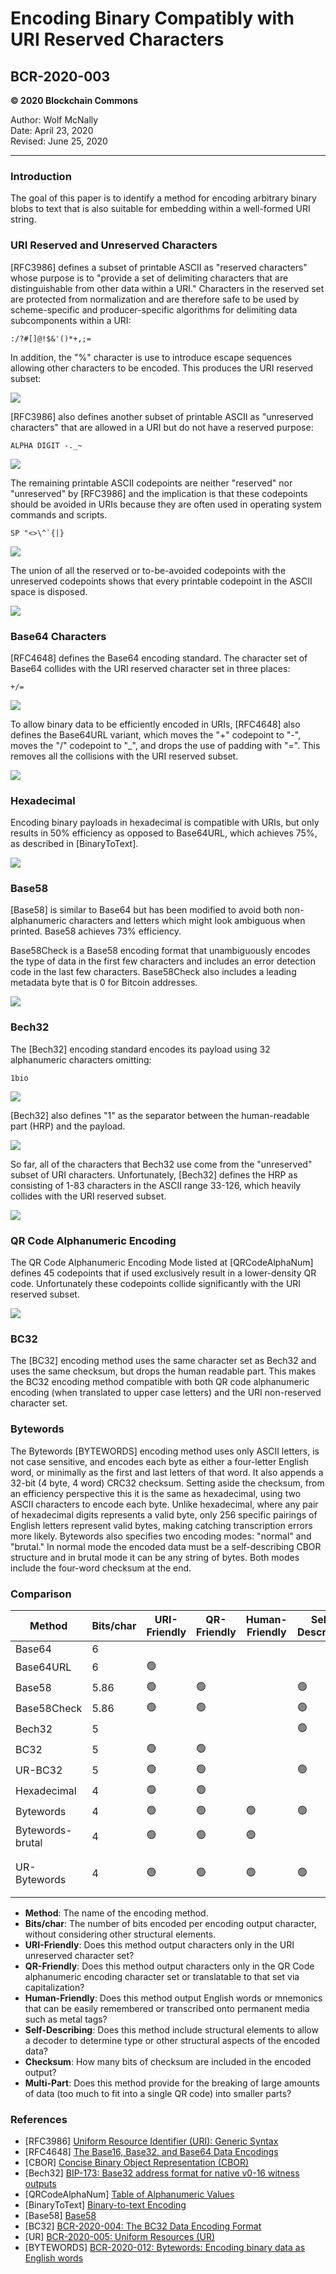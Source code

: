 # Encoding Binary Compatibly with URI Reserved Characters
## BCR-2020-003

**© 2020 Blockchain Commons**

Author: Wolf McNally<br/>
Date: April 23, 2020<br/>
Revised: June 25, 2020

---

### Introduction

The goal of this paper is to identify a method for encoding arbitrary binary blobs to text that is also suitable for embedding within a well-formed URI string.

### URI Reserved and Unreserved Characters

[RFC3986] defines a subset of printable ASCII as "reserved characters" whose purpose is to "provide a set of delimiting characters that are distinguishable from other data within a URI." Characters in the reserved set are protected from normalization and are therefore safe to be used by scheme-specific and producer-specific algorithms for delimiting data subcomponents within a URI:

```
:/?#[]@!$&'()*+,;=
```

In addition, the "%" character is use to introduce escape sequences allowing other characters to be encoded. This produces the URI reserved subset:

![](bcr-2020-003/1.png)

[RFC3986] also defines another subset of printable ASCII as "unreserved characters" that are allowed in a URI but do not have a reserved purpose:

```
ALPHA DIGIT -._~
```

![](bcr-2020-003/2.png)

The remaining printable ASCII codepoints are neither "reserved" nor "unreserved" by [RFC3986] and the implication is that these codepoints should be avoided in URIs because they are often used in operating system commands and scripts.

```
SP "<>\^`{|}
```

![](bcr-2020-003/3.png)

The union of all the reserved or to-be-avoided codepoints with the unreserved codepoints shows that every printable codepoint in the ASCII space is disposed.

![](bcr-2020-003/4.png)

### Base64 Characters

[RFC4648] defines the Base64 encoding standard. The character set of Base64 collides with the URI reserved character set in three places:

```
+/=
```

![](bcr-2020-003/5.png)

To allow binary data to be efficiently encoded in URIs, [RFC4648] also defines the Base64URL variant, which moves the "+" codepoint to "-", moves the "/" codepoint to "_", and drops the use of padding with "=". This removes all the collisions with the URI reserved subset.

![](bcr-2020-003/6.png)

### Hexadecimal

Encoding binary payloads in hexadecimal is compatible with URIs, but only results in 50% efficiency as opposed to Base64URL, which achieves 75%, as described in [BinaryToText].

![](bcr-2020-003/11.png)

### Base58

[Base58] is similar to Base64 but has been modified to avoid both non-alphanumeric characters and letters which might look ambiguous when printed. Base58 achieves 73% efficiency.

Base58Check is a Base58 encoding format that unambiguously encodes the type of data in the first few characters and includes an error detection code in the last few characters. Base58Check also includes a leading metadata byte that is 0 for Bitcoin addresses.

![](bcr-2020-003/12.png)

### Bech32

The [Bech32] encoding standard encodes its payload using 32 alphanumeric characters omitting:

```
1bio
```

![](bcr-2020-003/7.png)

[Bech32] also defines "1" as the separator between the human-readable part (HRP) and the payload.

![](bcr-2020-003/8.png)

So far, all of the characters that Bech32 use come from the "unreserved" subset of URI characters. Unfortunately, [Bech32] defines the HRP as consisting of 1-83 characters in the ASCII range 33-126, which heavily collides with the URI reserved subset.

![](bcr-2020-003/9.png)

### QR Code Alphanumeric Encoding

The QR Code Alphanumeric Encoding Mode listed at [QRCodeAlphaNum] defines 45 codepoints that if used exclusively result in a lower-density QR code. Unfortunately these codepoints collide significantly with the URI reserved subset.

![](bcr-2020-003/10.png)

### BC32

The [BC32] encoding method uses the same character set as Bech32 and uses the same checksum, but drops the human readable part. This makes the BC32 encoding method compatible with both QR code alphanumeric encoding (when translated to upper case letters) and the URI non-reserved character set.

### Bytewords

The Bytewords [BYTEWORDS] encoding method uses only ASCII letters, is not case sensitive, and encodes each byte as either a four-letter English word, or minimally as the first and last letters of that word. It also appends a 32-bit (4 byte, 4 word) CRC32 checksum. Setting aside the checksum, from an efficiency perspective this it is the same as hexadecimal, using two ASCII characters to encode each byte. Unlike hexadecimal, where any pair of hexadecimal digits represents a valid byte, only 256 specific pairings of English letters represent valid bytes, making catching transcription errors more likely. Bytewords also specifies two encoding modes: "normal" and "brutal." In normal mode the encoded data must be a self-describing CBOR structure and in brutal mode it can be any string of bytes. Both modes include the four-word checksum at the end.

### Comparison

| Method | Bits/char | URI-Friendly | QR-Friendly | Human-Friendly | Self-Describing | Checksum (bits) | Multi-Part |
|-|-|-|-|-|-|--|--|
| Base64 | 6
| Base64URL | 6 |🟢
| Base58 | 5.86 |🟢|🟢||🟢
| Base58Check | 5.86 |🟢|🟢||🟢| 32
| Bech32 | 5 ||||🟢| 30
| BC32 | 5 |🟢|🟢||| 30
| UR-BC32 | 5 |🟢|🟢||🟢| 30 |🟢
| Hexadecimal | 4 |🟢|🟢
| Bytewords | 4 |🟢|🟢|🟢|🟢| 32
| Bytewords-brutal | 4 |🟢|🟢|🟢|| 32
| UR-Bytewords | 4 |🟢|🟢|🟢|🟢| 32 |🟢 + Fountain Codes

* **Method**: The name of the encoding method.
* **Bits/char**: The number of bits encoded per encoding output character, without considering other structural elements.
* **URI-Friendly**: Does this method output characters only in the URI unreserved character set?
* **QR-Friendly**: Does this method output characters only in the QR Code alphanumeric encoding character set or translatable to that set via capitalization?
* **Human-Friendly**: Does this method output English words or mnemonics that can be easily remembered or transcribed onto permanent media such as metal tags?
* **Self-Describing**: Does this method include structural elements to allow a decoder to determine type or other structural aspects of the encoded data?
* **Checksum**: How many bits of checksum are included in the encoded output?
* **Multi-Part**: Does this method provide for the breaking of large amounts of data (too much to fit into a single QR code) into smaller parts?

### References

* [RFC3986] [Uniform Resource Identifier (URI): Generic Syntax](https://tools.ietf.org/html/rfc3986)
* [RFC4648] [The Base16, Base32, and Base64 Data Encodings](https://tools.ietf.org/html/rfc4648)
* [CBOR] [Concise Binary Object Representation (CBOR)](https://tools.ietf.org/html/rfc7049)
* [Bech32] [BIP-173: Base32 address format for native v0-16 witness outputs](https://github.com/bitcoin/bips/blob/master/bip-0173.mediawiki)
* [QRCodeAlphaNum] [Table of Alphanumeric Values](https://www.thonky.com/qr-code-tutorial/alphanumeric-table)
* [BinaryToText] [Binary-to-text Encoding](https://en.wikipedia.org/wiki/Binary-to-text_encoding)
* [Base58] [Base58](https://en.wikipedia.org/wiki/Base58)
* [BC32] [BCR-2020-004: The BC32 Data Encoding Format](bcr-2020-004-bc32.md)
* [UR] [BCR-2020-005: Uniform Resources (UR)](bcr-2020-005-ur.md)
* [BYTEWORDS] [BCR-2020-012: Bytewords: Encoding binary data as English words](bcr-2020-012-bytewords.md)
